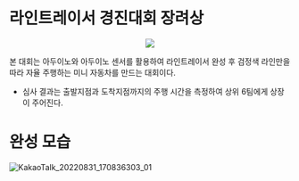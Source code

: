 # 라인트레이서 경진대회 장려상

<p align="center">
   <img src="https://github.com/user-attachments/assets/d358708d-13c9-4bc0-9ae7-3a7b6ddaf661">
</p>

본 대회는 아두이노와 아두이노 센서를 활용하여 라인트레이서 완성 후 검정색 라인만을 따라 자율 주행하는 미니 자동차를 만드는 대회이다.
- 심사 결과는 출발지점과 도착지점까지의 주행 시간을 측정하여 상위 6팀에게 상장이 주어진다. 

# 완성 모습

![KakaoTalk_20220831_170836303_01](https://github.com/user-attachments/assets/4e44c459-a5ea-4b4d-aa48-77abbdec4c82)

